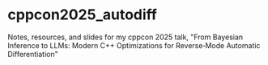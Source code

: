 # cppcon2025_autodiff
Notes, resources, and slides for my cppcon 2025 talk, "From Bayesian Inference to LLMs: Modern C++ Optimizations for Reverse‑Mode Automatic Differentiation"
